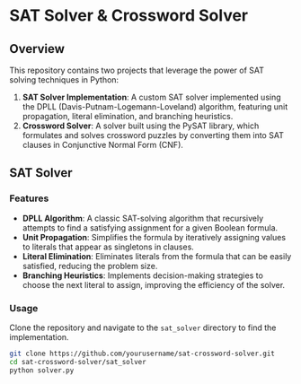 # SAT Solver & Crossword Solver

## Overview

This repository contains two projects that leverage the power of SAT solving techniques in Python:

1. **SAT Solver Implementation**: A custom SAT solver implemented using the DPLL (Davis-Putnam-Logemann-Loveland) algorithm, featuring unit propagation, literal elimination, and branching heuristics.
2. **Crossword Solver**: A solver built using the PySAT library, which formulates and solves crossword puzzles by converting them into SAT clauses in Conjunctive Normal Form (CNF).

## SAT Solver

### Features
- **DPLL Algorithm**: A classic SAT-solving algorithm that recursively attempts to find a satisfying assignment for a given Boolean formula.
- **Unit Propagation**: Simplifies the formula by iteratively assigning values to literals that appear as singletons in clauses.
- **Literal Elimination**: Eliminates literals from the formula that can be easily satisfied, reducing the problem size.
- **Branching Heuristics**: Implements decision-making strategies to choose the next literal to assign, improving the efficiency of the solver.

### Usage
Clone the repository and navigate to the `sat_solver` directory to find the implementation.

```bash
git clone https://github.com/yourusername/sat-crossword-solver.git
cd sat-crossword-solver/sat_solver
python solver.py
